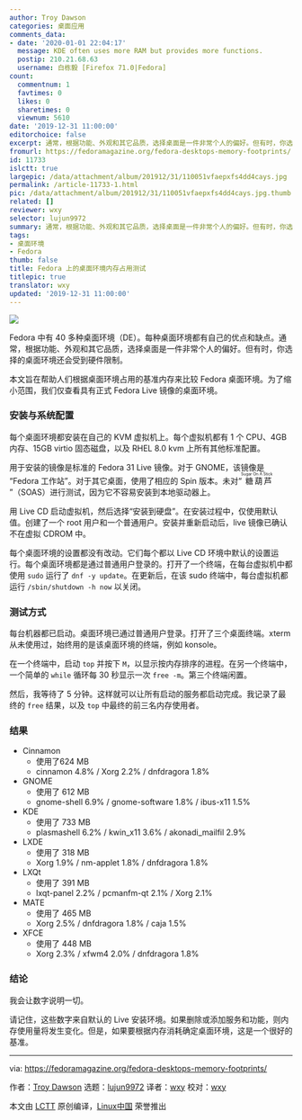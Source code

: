 ```yaml
---
author: Troy Dawson
categories: 桌面应用
comments_data:
- date: '2020-01-01 22:04:17'
  message: KDE often uses more RAM but provides more functions.
  postip: 210.21.68.63
  username: 白栋毅 [Firefox 71.0|Fedora]
count:
  commentnum: 1
  favtimes: 0
  likes: 0
  sharetimes: 0
  viewnum: 5610
date: '2019-12-31 11:00:00'
editorchoice: false
excerpt: 通常，根据功能、外观和其它品质，选择桌面是一件非常个人的偏好。但有时，你选择的桌面环境还会受到硬件限制。
fromurl: https://fedoramagazine.org/fedora-desktops-memory-footprints/
id: 11733
islctt: true
largepic: /data/attachment/album/201912/31/110051vfaepxfs4dd4cays.jpg
permalink: /article-11733-1.html
pic: /data/attachment/album/201912/31/110051vfaepxfs4dd4cays.jpg.thumb.jpg
related: []
reviewer: wxy
selector: lujun9972
summary: 通常，根据功能、外观和其它品质，选择桌面是一件非常个人的偏好。但有时，你选择的桌面环境还会受到硬件限制。
tags:
- 桌面环境
- Fedora
thumb: false
title: Fedora 上的桌面环境内存占用测试
titlepic: true
translator: wxy
updated: '2019-12-31 11:00:00'
---
```


![](/data/attachment/album/201912/31/110051vfaepxfs4dd4cays.jpg)


Fedora 中有 40 多种桌面环境（DE）。每种桌面环境都有自己的优点和缺点。通常，根据功能、外观和其它品质，选择桌面是一件非常个人的偏好。但有时，你选择的桌面环境还会受到硬件限制。


本文旨在帮助人们根据桌面环境占用的基准内存来比较 Fedora 桌面环境。为了缩小范围，我们仅查看具有正式 Fedora Live 镜像的桌面环境。


### 安装与系统配置


每个桌面环境都安装在自己的 KVM 虚拟机上。每个虚拟机都有 1 个 CPU、4GB 内存、15GB virtio 固态磁盘，以及 RHEL 8.0 kvm 上所有其他标准配置。


用于安装的镜像是标准的 Fedora 31 Live 镜像。对于 GNOME，该镜像是 “Fedora 工作站”。对于其它桌面，使用了相应的 Spin 版本。未对“<ruby> 糖葫芦 <rt>  Sugar On A Stick </rt></ruby>”（SOAS）进行测试，因为它不容易安装到本地驱动器上。


用 Live CD 启动虚拟机，然后选择“安装到硬盘”。在安装过程中，仅使用默认值。创建了一个 root 用户和一个普通用户。安装并重新启动后，live 镜像已确认不在虚拟 CDROM 中。


每个桌面环境的设置都没有改动。它们每个都以 Live CD 环境中默认的设置运行。每个桌面环境都是通过普通用户登录的。打开了一个终端，在每台虚拟机中都使用 `sudo` 运行了 `dnf -y update`。在更新后，在该 sudo 终端中，每台虚拟机都运行 `/sbin/shutdown -h now` 以关闭。


### 测试方式


每台机器都已启动。桌面环境已通过普通用户登录。打开了三个桌面终端。xterm 从未使用过，始终用的是该桌面环境的终端，例如 konsole。


在一个终端中，启动 `top` 并按下 `M`，以显示按内存排序的进程。在另一个终端中，一个简单的 `while` 循环每 30 秒显示一次 `free -m`。第三个终端闲置。


然后，我等待了 5 分钟。这样就可以让所有启动的服务都启动完成。我记录了最终的 `free` 结果，以及 `top` 中最终的前三名内存使用者。


### 结果


* Cinnamon
	+ 使用了624 MB
	+ cinnamon 4.8% / Xorg 2.2% / dnfdragora 1.8%
* GNOME
	+ 使用了 612 MB
	+ gnome-shell 6.9% / gnome-software 1.8% / ibus-x11 1.5%
* KDE
	+ 使用了 733 MB
	+ plasmashell 6.2% / kwin\_x11 3.6% / akonadi\_mailfil 2.9%
* LXDE
	+ 使用了 318 MB
	+ Xorg 1.9% / nm-applet 1.8% / dnfdragora 1.8%
* LXQt
	+ 使用了 391 MB
	+ lxqt-panel 2.2% / pcmanfm-qt 2.1% / Xorg 2.1%
* MATE
	+ 使用了 465 MB
	+ Xorg 2.5% / dnfdragora 1.8% / caja 1.5%
* XFCE
	+ 使用了 448 MB
	+ Xorg 2.3% / xfwm4 2.0% / dnfdragora 1.8%


### 结论


我会让数字说明一切。


请记住，这些数字来自默认的 Live 安装环境。如果删除或添加服务和功能，则内存使用量将发生变化。但是，如果要根据内存消耗确定桌面环境，这是一个很好的基准。




---


via: <https://fedoramagazine.org/fedora-desktops-memory-footprints/>


作者：[Troy Dawson](https://fedoramagazine.org/author/tdawson/) 选题：[lujun9972](https://github.com/lujun9972) 译者：[wxy](https://github.com/wxy) 校对：[wxy](https://github.com/wxy)


本文由 [LCTT](https://github.com/LCTT/TranslateProject) 原创编译，[Linux中国](https://linux.cn/) 荣誉推出